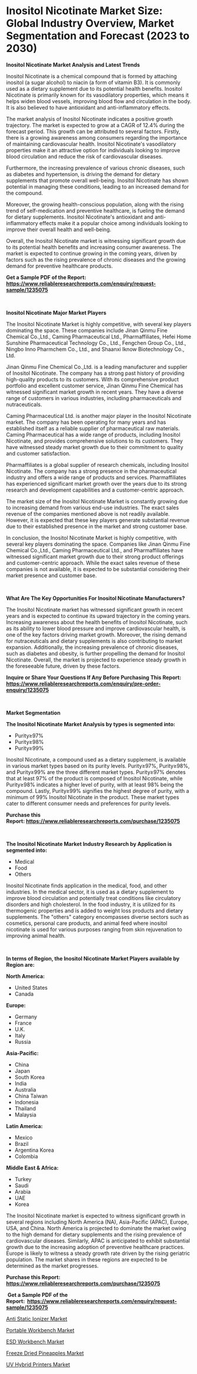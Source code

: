 <p><h1>Inositol Nicotinate Market Size: Global Industry Overview, Market Segmentation and Forecast (2023 to 2030)</h1></p><p><strong>Inositol Nicotinate Market Analysis and Latest Trends</strong></p>
<p><p>Inositol Nicotinate is a chemical compound that is formed by attaching inositol (a sugar alcohol) to niacin (a form of vitamin B3). It is commonly used as a dietary supplement due to its potential health benefits. Inositol Nicotinate is primarily known for its vasodilatory properties, which means it helps widen blood vessels, improving blood flow and circulation in the body. It is also believed to have antioxidant and anti-inflammatory effects.</p><p>The market analysis of Inositol Nicotinate indicates a positive growth trajectory. The market is expected to grow at a CAGR of 12.4% during the forecast period. This growth can be attributed to several factors. Firstly, there is a growing awareness among consumers regarding the importance of maintaining cardiovascular health. Inositol Nicotinate's vasodilatory properties make it an attractive option for individuals looking to improve blood circulation and reduce the risk of cardiovascular diseases.</p><p>Furthermore, the increasing prevalence of various chronic diseases, such as diabetes and hypertension, is driving the demand for dietary supplements that promote overall well-being. Inositol Nicotinate has shown potential in managing these conditions, leading to an increased demand for the compound.</p><p>Moreover, the growing health-conscious population, along with the rising trend of self-medication and preventive healthcare, is fueling the demand for dietary supplements. Inositol Nicotinate's antioxidant and anti-inflammatory effects make it a popular choice among individuals looking to improve their overall health and well-being.</p><p>Overall, the Inositol Nicotinate market is witnessing significant growth due to its potential health benefits and increasing consumer awareness. The market is expected to continue growing in the coming years, driven by factors such as the rising prevalence of chronic diseases and the growing demand for preventive healthcare products.</p></p>
<p><strong>Get a Sample PDF of the Report:&nbsp; <a href="https://www.reliableresearchreports.com/enquiry/request-sample/1235075">https://www.reliableresearchreports.com/enquiry/request-sample/1235075</a></strong></p>
<p>&nbsp;</p>
<p><strong>Inositol Nicotinate Major Market Players</strong></p>
<p><p>The Inositol Nicotinate Market is highly competitive, with several key players dominating the space. These companies include Jinan Qinmu Fine Chemical Co.,Ltd., Caming Pharmaceutical Ltd., Pharmaffiliates, Hefei Home Sunshine Pharmaceutical Technology Co., Ltd., Fengchen Group Co., Ltd., Ningbo Inno Pharmchem Co., Ltd., and Shaanxi Iknow Biotechnology Co., Ltd.</p><p>Jinan Qinmu Fine Chemical Co.,Ltd. is a leading manufacturer and supplier of Inositol Nicotinate. The company has a strong past history of providing high-quality products to its customers. With its comprehensive product portfolio and excellent customer service, Jinan Qinmu Fine Chemical has witnessed significant market growth in recent years. They have a diverse range of customers in various industries, including pharmaceuticals and nutraceuticals.</p><p>Caming Pharmaceutical Ltd. is another major player in the Inositol Nicotinate market. The company has been operating for many years and has established itself as a reliable supplier of pharmaceutical raw materials. Caming Pharmaceutical has a wide range of products, including Inositol Nicotinate, and provides comprehensive solutions to its customers. They have witnessed steady market growth due to their commitment to quality and customer satisfaction.</p><p>Pharmaffiliates is a global supplier of research chemicals, including Inositol Nicotinate. The company has a strong presence in the pharmaceutical industry and offers a wide range of products and services. Pharmaffiliates has experienced significant market growth over the years due to its strong research and development capabilities and a customer-centric approach.</p><p>The market size of the Inositol Nicotinate Market is constantly growing due to increasing demand from various end-use industries. The exact sales revenue of the companies mentioned above is not readily available. However, it is expected that these key players generate substantial revenue due to their established presence in the market and strong customer base.</p><p>In conclusion, the Inositol Nicotinate Market is highly competitive, with several key players dominating the space. Companies like Jinan Qinmu Fine Chemical Co.,Ltd., Caming Pharmaceutical Ltd., and Pharmaffiliates have witnessed significant market growth due to their strong product offerings and customer-centric approach. While the exact sales revenue of these companies is not available, it is expected to be substantial considering their market presence and customer base.</p></p>
<p>&nbsp;</p>
<p><strong>What Are The Key Opportunities For Inositol Nicotinate Manufacturers?</strong></p>
<p><p>The Inositol Nicotinate market has witnessed significant growth in recent years and is expected to continue its upward trajectory in the coming years. Increasing awareness about the health benefits of Inositol Nicotinate, such as its ability to lower blood pressure and improve cardiovascular health, is one of the key factors driving market growth. Moreover, the rising demand for nutraceuticals and dietary supplements is also contributing to market expansion. Additionally, the increasing prevalence of chronic diseases, such as diabetes and obesity, is further propelling the demand for Inositol Nicotinate. Overall, the market is projected to experience steady growth in the foreseeable future, driven by these factors.</p></p>
<p><strong>Inquire or Share Your Questions If Any Before Purchasing This Report: <a href="https://www.reliableresearchreports.com/enquiry/pre-order-enquiry/1235075">https://www.reliableresearchreports.com/enquiry/pre-order-enquiry/1235075</a></strong></p>
<p>&nbsp;</p>
<p><strong>Market Segmentation</strong></p>
<p><strong>The Inositol Nicotinate Market Analysis by types is segmented into:</strong></p>
<p><ul><li>Purity≥97%</li><li>Purity≥98%</li><li>Purity≥99%</li></ul></p>
<p><p>Inositol Nicotinate, a compound used as a dietary supplement, is available in various market types based on its purity levels. Purity≥97%, Purity≥98%, and Purity≥99% are the three different market types. Purity≥97% denotes that at least 97% of the product is composed of Inositol Nicotinate, while Purity≥98% indicates a higher level of purity, with at least 98% being the compound. Lastly, Purity≥99% signifies the highest degree of purity, with a minimum of 99% Inositol Nicotinate in the product. These market types cater to different consumer needs and preferences for purity levels.</p></p>
<p><strong>Purchase this Report:&nbsp;<a href="https://www.reliableresearchreports.com/purchase/1235075">https://www.reliableresearchreports.com/purchase/1235075</a></strong></p>
<p>&nbsp;</p>
<p><strong>The Inositol Nicotinate Market Industry Research by Application is segmented into:</strong></p>
<p><ul><li>Medical</li><li>Food</li><li>Others</li></ul></p>
<p><p>Inositol Nicotinate finds application in the medical, food, and other industries. In the medical sector, it is used as a dietary supplement to improve blood circulation and potentially treat conditions like circulatory disorders and high cholesterol. In the food industry, it is utilized for its thermogenic properties and is added to weight loss products and dietary supplements. The "others" category encompasses diverse sectors such as cosmetics, personal care products, and animal feed where inositol nicotinate is used for various purposes ranging from skin rejuvenation to improving animal health.</p></p>
<p>&nbsp;</p>
<p><strong>In terms of Region, the Inositol Nicotinate Market Players available by Region are:</strong></p>
<p>
    <p> <strong> North America: </strong>
        <ul>
            <li>United States</li>
            <li>Canada</li>
        </ul>
        </p> 
    <p> <strong> Europe: </strong>
        <ul>
            <li>Germany</li>
            <li>France</li>
            <li>U.K.</li>
            <li>Italy</li>
            <li>Russia</li>
        </ul>
        </p> 
    <p> <strong> Asia-Pacific: </strong>
        <ul>
            <li>China</li>
            <li>Japan</li>
            <li>South Korea</li>
            <li>India</li>
            <li>Australia</li>
            <li>China Taiwan</li>
            <li>Indonesia</li>
            <li>Thailand</li>
            <li>Malaysia</li>
        </ul>
        </p> 
    <p> <strong> Latin America: </strong>
        <ul>
            <li>Mexico</li>
            <li>Brazil</li>
            <li>Argentina Korea</li>
            <li>Colombia</li>
        </ul>
        </p> 
    <p> <strong> Middle East & Africa: </strong>
        <ul>
            <li>Turkey</li>
            <li>Saudi</li>
            <li>Arabia</li>
            <li>UAE</li>
            <li>Korea</li>
        </ul>
    </p>
    </p>
<p><p>The Inositol Nicotinate market is expected to witness significant growth in several regions including North America (NA), Asia-Pacific (APAC), Europe, USA, and China. North America is projected to dominate the market owing to the high demand for dietary supplements and the rising prevalence of cardiovascular diseases. Similarly, APAC is anticipated to exhibit substantial growth due to the increasing adoption of preventive healthcare practices. Europe is likely to witness a steady growth rate driven by the rising geriatric population. The market shares in these regions are expected to be determined as the market progresses.</p></p>
<p><strong>Purchase this Report: <a href="https://www.reliableresearchreports.com/purchase/1235075">https://www.reliableresearchreports.com/purchase/1235075</a></strong></p>
<p>&nbsp;<strong>Get a Sample PDF of the Report:&nbsp;&nbsp;<a href="https://www.reliableresearchreports.com/enquiry/request-sample/1235075">https://www.reliableresearchreports.com/enquiry/request-sample/1235075</a></strong></p>
<p><strong></strong></p>
<p><p><a href="https://medium.com/@reportprime03/anti-static-ionizer-market-competitive-analysis-market-trends-and-forecast-to-2030-c10b158e913a">Anti Static Ionizer Market</a></p><p><a href="https://medium.com/@reportprime01/portable-workbench-market-furnishes-information-on-market-share-market-trends-and-market-growth-4e4b5a2f30a0">Portable Workbench Market</a></p><p><a href="https://medium.com/@ridhantakke90/esd-workbench-market-analysis-and-sze-forecasted-for-period-from-2023-to-2030-f843edf872fc">ESD Workbench Market</a></p><p><a href="https://medium.com/@marcoshoppe2023/analyzing-freeze-dried-pineapples-market-global-industry-perspective-and-forecast-2023-to-2030-0dd1a19530cf">Freeze Dried Pineapples Market</a></p><p><a href="https://medium.com/@reportprime04/uv-hybrid-printers-market-comprehensive-assessment-by-type-application-and-geography-1d788d6f4cec">UV Hybrid Printers Market</a></p></p>